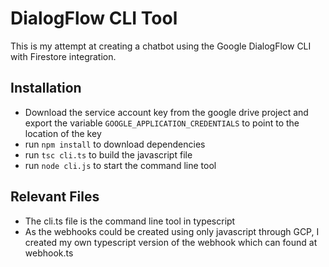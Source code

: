# DialogFlow CLI Tool

This is my attempt at creating a chatbot using the Google DialogFlow CLI with Firestore integration.

## Installation
- Download the service account key from the google drive project and export the variable `GOOGLE_APPLICATION_CREDENTIALS` to point to the location of the key
- run `npm install` to download dependencies
- run `tsc cli.ts` to build the javascript file
- run `node cli.js` to start the command line tool

## Relevant Files
- The cli.ts file is the command line tool in typescript
- As the webhooks could be created using only javascript through GCP, I created my own typescript version of the webhook which can found at webhook.ts

